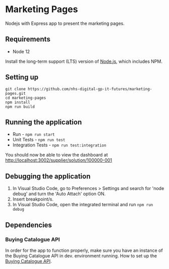 

# Marketing Pages

  

Nodejs with Express app to present the marketing pages.

  

## Requirements
- Node 12

Install the long-term support (LTS) version of <a href="https://nodejs.org/en/">Node.js</a>, which includes NPM.

  

## Setting up
```
git clone https://github.com/nhs-digital-gp-it-futures/marketing-pages.git
cd marketing-pages
npm install
npm run build
```
## Running the application
- Run - `npm run start`
- Unit Tests - `npm run test`
- Integration Tests - `npm run test:integration`

You should now be able to view the dashboard at [http://localhost:3002/supplier/solution/100000-001](http://localhost:3002/supplier/solution/100000-001)

## Debugging the application

 1. In Visual Studio Code, go to Preferences > Settings and search for 'node debug' and turn the 'Auto Attach' option ON.
 2. Insert breakpoint/s.
 3. In Visual Studio Code, open the integrated terminal and run `npm run debug`

## Dependencies
### Buying Catalogue API
In order for the app to function properly, make sure you have an instance of the Buying Catalogue API in dev. environment running. How to set up the [Buying Catalogue API](https://github.com/nhs-digital-gp-it-futures/BuyingCatalogueService/blob/master/README.md "Buying Catalogue API setup").
